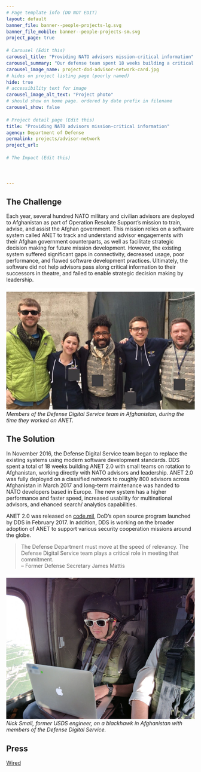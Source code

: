 ```yaml
---
# Page template info (DO NOT EDIT)
layout: default
banner_file: banner--people-projects-lg.svg
banner_file_mobile: banner--people-projects-sm.svg
project_page: true

# Carousel (Edit this)
carousel_title: "Providing NATO advisors mission-critical information"
carousel_summary: "Our defense team spent 18 weeks building a critical software system with small teams on rotation to Afghanistan, working directly with NATO advisors and leadership."
carousel_image_name: project-dod-advisor-network-card.jpg
# hides on project listing page (poorly named)
hide: true
# accessibility text for image
carousel_image_alt_text: "Project photo"
# should show on home page. ordered by date prefix in filename
carousel_show: false

# Project detail page (Edit this)
title: "Providing NATO advisors mission-critical information"
agency: Department of Defense
permalink: projects/advisor-network
project_url:

# The Impact (Edit this)



---
```


## The Challenge

Each year, several hundred NATO military and civilian advisors are deployed to Afghanistan as part of Operation Resolute Support’s mission to train, advise, and assist the Afghan government. This mission relies on a software system called ANET to track and understand advisor engagements with their Afghan government counterparts, as well as facilitate strategic decision making for future mission development. However, the existing system suffered significant gaps in connectivity, decreased usage, poor performance, and flawed software development practices. Ultimately, the software did not help advisors pass along critical information to their successors in theatre, and failed to enable strategic decision making by leadership.

![](../images/project-dod-advisor-network-page2.jpg)
*Members of the Defense Digital Service team in Afghanistan, during the time they worked on ANET.*

## The Solution

In November 2016, the Defense Digital Service team began to replace the existing systems using modern software development standards. DDS spent a total of 18 weeks building ANET 2.0 with small teams on rotation to Afghanistan, working directly with NATO advisors and leadership. ANET 2.0 was fully deployed on a classified network to roughly 800 advisors across Afghanistan in March 2017 and long-term maintenance was handed to NATO developers based in Europe. The new system has a higher performance and faster speed, increased usability for multinational advisors, and ehanced search/ analytics capabilities.

ANET 2.0 was released on [code.mil](https://www.code.mil/), DoD’s open source program launched by DDS in February 2017. In addition, DDS is working on the broader adoption of ANET to support various security cooperation missions around the globe.

<blockquote class="pullquote" markdown="1">
The Defense Department must move at the speed of relevancy. The Defense Digital Service team plays a critical role in meeting that commitment.
 <footer>– Former Defense Secretary James Mattis</footer>
</blockquote>

![](../images/project-dod-advisor-network-page.jpg)
*Nick Small, former USDS engineer, on a blackhawk in Afghanistan with members of the Defense Digital Service.*

## Press

[Wired](https://www.wired.com/2017/05/meet-nerds-coding-way-afghanistan-war/)
